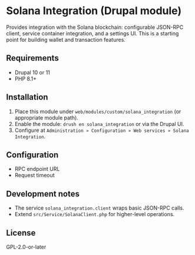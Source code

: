 # Solana Integration (Drupal module)

Provides integration with the Solana blockchain: configurable JSON-RPC client, service container integration, and a settings UI. This is a starting point for building wallet and transaction features.

## Requirements
- Drupal 10 or 11
- PHP 8.1+

## Installation
1. Place this module under `web/modules/custom/solana_integration` (or appropriate module path).
2. Enable the module: `drush en solana_integration` or via the Drupal UI.
3. Configure at `Administration » Configuration » Web services » Solana Integration`.

## Configuration
- RPC endpoint URL
- Request timeout

## Development notes
- The service `solana_integration.client` wraps basic JSON-RPC calls.
- Extend `src/Service/SolanaClient.php` for higher-level operations.

## License
GPL-2.0-or-later
